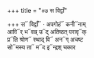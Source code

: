+++
title = "०७ स विद्वाँ"

+++
स᳓ विद्वाँ᳓ · अपगोहं᳓ कनी᳓नाम्  
आवि᳓र् भ᳓वन्न् उ᳓द् अतिष्ठत् परावृ᳓क्  
प्र᳓ति श्रोण᳓ स्थाद् वि᳓ अन᳓ग् अचष्ट  
सो᳓मस्य ता᳓ म᳓द इ᳓न्द्रश् चकार
